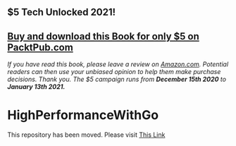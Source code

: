 ## $5 Tech Unlocked 2021!
[Buy and download this Book for only $5 on PacktPub.com](https://www.packtpub.com/product/hands-on-high-performance-with-go/9781789805789)
-----
*If you have read this book, please leave a review on [Amazon.com](https://www.amazon.com/gp/product/1789805783).     Potential readers can then use your unbiased opinion to help them make purchase decisions. Thank you. The $5 campaign         runs from __December 15th 2020__ to __January 13th 2021.__*

# HighPerformanceWithGo
This repository has been moved.  Please visit [This Link](https://github.com/bobstrecansky/HighPerformanceWithGo/)
